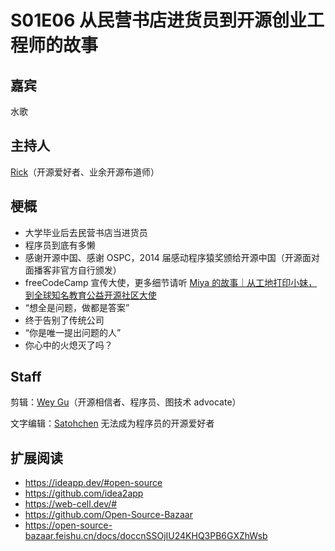 # S01E06 从民营书店进货员到开源创业工程师的故事

## 嘉宾
水歌

## 主持人
[Rick](https://github.com/linuxsuren)（开源爱好者、业余开源布道师）

## 梗概
- 大学毕业后去民营书店当进货员
- 程序员到底有多懒
- 感谢开源中国、感谢 OSPC，2014 届感动程序猿奖颁给开源中国（开源面对面播客非官方自行颁发）
- freeCodeCamp 宣传大使，更多细节请听 [Miya 的故事｜从工地打印小妹，到全球知名教育公益开源社区大使](https://www.ximalaya.com/sound/484328758)
- “想全是问题，做都是答案”
- 终于告别了传统公司
- “你是唯一提出问题的人”
- 你心中的火熄灭了吗？

## Staff
剪辑：[Wey Gu](https://github.com/wey-gu)（开源相信者、程序员、图技术 advocate）

文字编辑：[Satohchen](https://github.com/Satohchen) 无法成为程序员的开源爱好者

## 扩展阅读
- https://ideapp.dev/#open-source
- https://github.com/idea2app
- https://web-cell.dev/#
- https://github.com/Open-Source-Bazaar
- https://open-source-bazaar.feishu.cn/docs/doccnSSOjIU24KHQ3PB6GXZhWsb
